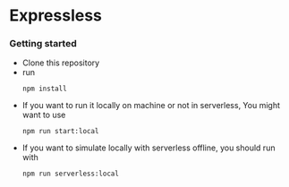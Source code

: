 # Expressless

### Getting started
- Clone this repository
- run 
    ```shell
    npm install
    ```
- If you want to run it locally on machine or not in serverless, You might want to use 
    ```shell
    npm run start:local
    ```
- If you want to simulate locally with serverless offline, you should run with 
    ```shell
    npm run serverless:local
    ```
